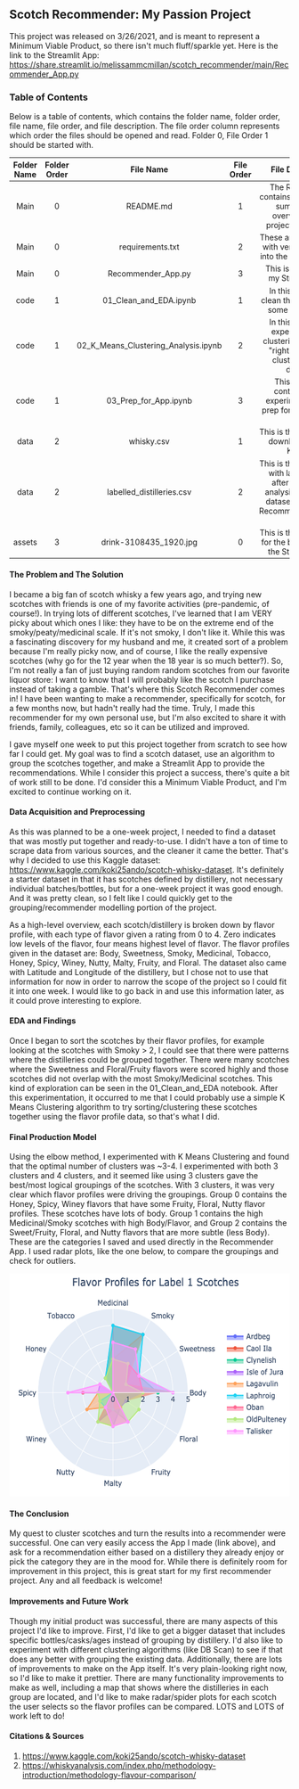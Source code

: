 ## Scotch Recommender: My Passion Project

This project was released on 3/26/2021, and is meant to represent a Minimum Viable Product, so there isn't much fluff/sparkle yet. Here is the link to the Streamlit App: https://share.streamlit.io/melissammcmillan/scotch_recommender/main/Recommender_App.py

### Table of Contents
Below is a table of contents, which contains the folder name, folder order, file name, file order, and file description. The file order column represents which order the files should be opened and read. Folder 0, File Order 1 should be started with.


**Folder Name**|**Folder Order**|**File Name**|**File Order**|**File Description**
:-----:|:-----:|:-----:|:-----:|:-----:
Main|0|README.md|1|The README file contains the executive summary and overview of the project as a whole.
Main|0|requirements.txt|2|These are the libraries with versions that go into the Streamlit App.
Main|0|Recommender_App.py|3|This is the code for my Streamlit App.
code|1|01_Clean_and_EDA.ipynb|1|In this notebook I clean the data and do some simple EDA.
code|1|02_K_Means_Clustering_Analysis.ipynb|2|In this notebook I experiment with clustering to find the "right" number of clusters for this dataset.
code|1|03_Prep_for_App.ipynb|3|This notebook contains some experimentation as prep for the Streamlit App.
data|2|whisky.csv|1|This is the raw dataset downloaded from Kaggle.
data|2|labelled_distilleries.csv|2|This is the raw dataset with labels added after the cluster analysis. This is the dataset used in the Recommender_App.py file.
assets|3|drink-3108435_1920.jpg|0|This is the image used for the background in the Streamlit App.


#### The Problem and The Solution
I became a big fan of scotch whisky a few years ago, and trying new scotches with friends is one of my favorite activities (pre-pandemic, of course!). In trying lots of different scotches, I've learned that I am VERY picky about which ones I like: they have to be on the extreme end of the smoky/peaty/medicinal scale. If it's not smoky, I don't like it. While this was a fascinating discovery for my husband and me, it created sort of a problem because I'm really picky now, and of course, I like the really expensive scotches (why go for the 12 year when the 18 year is so much better?). So, I'm not really a fan of just buying random random scotches from our favorite liquor store: I want to know that I will probably like the scotch I purchase instead of taking a gamble. That's where this Scotch Recommender comes in! I have been wanting to make a recommender, specifically for scotch, for a few months now, but hadn't really had the time. Truly, I made this recommender for my own personal use, but I'm also excited to share it with friends, family, colleagues, etc so it can be utilized and improved.

I gave myself one week to put this project together from scratch to see how far I could get. My goal was to find a scotch dataset, use an algorithm to group the scotches together, and make a Streamlit App to provide the recommendations. While I consider this project a success, there's quite a bit of work still to be done. I'd consider this a Minimum Viable Product, and I'm excited to continue working on it.


#### Data Acquisition and Preprocessing
As this was planned to be a one-week project, I needed to find a dataset that was mostly put together and ready-to-use. I didn't have a ton of time to scrape data from various sources, and the cleaner it came the better. That's why I decided to use this Kaggle dataset: https://www.kaggle.com/koki25ando/scotch-whisky-dataset. It's definitely a starter dataset in that it has scotches defined by distillery, not necessary individual batches/bottles, but for a one-week project it was good enough. And it was pretty clean, so I felt like I could quickly get to the grouping/recommender modelling portion of the project.

As a high-level overview, each scotch/distillery is broken down by flavor profile, with each type of flavor given a rating from 0 to 4. Zero indicates low levels of the flavor, four means highest level of flavor. The flavor profiles given in the dataset are: Body, Sweetness, Smoky, Medicinal, Tobacco, Honey, Spicy, Winey, Nutty, Malty, Fruity, and Floral. The dataset also came with Latitude and Longitude of the distillery, but I chose not to use that information for now in order to narrow the scope of the project so I could fit it into one week. I would like to go back in and use this information later, as it could prove interesting to explore.


#### EDA and Findings
Once I began to sort the scotches by their flavor profiles, for example looking at the scotches with Smoky > 2, I could see that there were patterns where the distilleries could be grouped together. There were many scotches where the Sweetness and Floral/Fruity flavors were scored highly and those scotches did not overlap with the most Smoky/Medicinal scotches. This kind of exploration can be seen in the 01_Clean_and_EDA notebook. After this experimentation, it occurred to me that I could probably use a simple K Means Clustering algorithm to try sorting/clustering these scotches together using the flavor profile data, so that's what I did.

#### Final Production Model
Using the elbow method, I experimented with K Means Clustering and found that the optimal number of clusters was ~3-4. I experimented with both 3 clusters and 4 clusters, and it seemed like using 3 clusters gave the best/most logical groupings of the scotches. With 3 clusters, it was very clear which flavor profiles were driving the groupings. Group 0 contains the Honey, Spicy, Winey flavors that have some Fruity, Floral, Nutty flavor profiles. These scotches have lots of body. Group 1 contains the high Medicinal/Smoky scotches with high Body/Flavor, and Group 2 contains the Sweet/Fruity, Floral, and Nutty flavors that are more subtle (less Body). These are the categories I saved and used directly in the Recommender App. I used radar plots, like the one below, to compare the groupings and check for outliers.

<img src="assets/Label_1_Scotches_Radar_Plot.png" width ="600" height="400">


#### The Conclusion
My quest to cluster scotches and turn the results into a recommender were successful. One can very easily access the App I made (link above), and ask for a recommendation either based on a distillery they already enjoy or pick the category they are in the mood for. While there is definitely room for improvement in this project, this is great start for my first recommender project. Any and all feedback is welcome!


#### Improvements and Future Work
Though my initial product was successful, there are many aspects of this project I'd like to improve. First, I'd like to get a bigger dataset that includes specific bottles/casks/ages instead of grouping by distillery. I'd also like to experiment with different clustering algorithms (like DB Scan) to see if that does any better with grouping the existing data. Additionally, there are lots of improvements to make on the App itself. It's very plain-looking right now, so I'd like to make it prettier. There are many functionality improvements to make as well, including a map that shows where the distilleries in each group are located, and I'd like to make radar/spider plots for each scotch the user selects so the flavor profiles can be compared. LOTS and LOTS of work left to do!


#### Citations & Sources
1. https://www.kaggle.com/koki25ando/scotch-whisky-dataset
2. https://whiskyanalysis.com/index.php/methodology-introduction/methodology-flavour-comparison/
